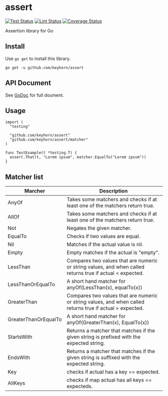 # assert

[![Test Status](https://github.com/keyhorn/assert/workflows/test/badge.svg)](https://github.com/actions/keyhorn/actions?query=workflow%3Atest)
[![Lint Status](https://github.com/keyhorn/assert/workflows/lint/badge.svg)](https://github.com/actions/keyhorn/actions?query=workflow%3Alint)
[![Coverage Status](https://coveralls.io/repos/github/keyhorn/assert/badge.svg?branch=main)](https://coveralls.io/github/keyhorn/assert?branch=main)

Assertion library for Go

## Install

Use `go get` to install this library.

```shell
go get -u github.com/keyhorn/assert
```

## API Document

See [GoDoc](https://godoc.org/github.com/keyhorn/assert) for full doument.

## Usage

```golang
import (
  "testing"

  "github.com/keyhorn/assert"
  "github.com/keyhorn/assert/matcher"
)

func TestExample(t *testing.T) {
  assert.That(t, "Lorem ipsum", matcher.EqualTo("Lorem ipsum"))
}
```

## Matcher list

| Marcher              | Description                                                                                               |
| -------------------- | --------------------------------------------------------------------------------------------------------- |
| AnyOf                | Takes some matchers and checks if at least one of the matchers return true.                               |
| AllOf                | Takes some matchers and checks if at least one of the matchers return true.                               |
| Not                  | Negates the given matcher.                                                                                |
| EqualTo              | Checks if two values are equal.                                                                           |
| Nil                  | Matches if the actual value is nil.                                                                       |
| Empty                | Empty matches if the actual is "empty".                                                                   |
| LessThan             | Compares two values that are numeric or string values, and when called returns true if actual < expected. |
| LessThanOrEqualTo    | A short hand matcher for anyOf(LessThan(x), equalTo(x))                                                   |
| GreaterThan          | Compares two values that are numeric or string values, and when called returns true if actual > expected. |
| GreaterThanOrEqualTo | A short hand matcher for anyOf(GreaterThan(x), EqualTo(x))                                                |
| StartsWith           | Returns a matcher that matches if the given string is prefixed with the expected string.                  |
| EndsWith             | Returns a matcher that matches if the given string is suffixed with the expected string.                  |
| Key                  | checks if actual has a key == expected.                                                                   |
| AllKeys              | checks if map actual has all keys == expecteds.                                                           |
